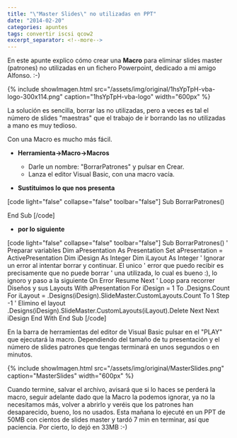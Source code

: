 ```yaml
---
title: "\"Master Slides\" no utilizadas en PPT"
date: "2014-02-20"
categories: apuntes
tags: convertir iscsi qcow2
excerpt_separator: <!--more-->
---
```


En este apunte explico cómo crear una **Macro** para eliminar slides master (patrones) no utilizadas en un fichero Powerpoint, dedicado a mi amigo Alfonso. :-)

{% include showImagen.html
    src="/assets/img/original/1hsYpTpH-vba-logo-300x114.png"
    caption="1hsYpTpH-vba-logo"
    width="600px"
    %}

La solución es sencilla, borrar las no utilizadas, pero a veces es tal el número de slides "maestras" que el trabajo de ir borrando las no utilizadas a mano es muy tedioso.

Con una Macro es mucho más fácil.

- **Herramienta->Macro->Macros**
    - Darle un nombre: "BorrarPatrones" y pulsar en Crear.
    - Lanza el editor Visual Basic, con una macro vacía.

- **Sustituimos lo que nos presenta**

[code light="false" collapse="false" toolbar="false"] Sub BorrarPatrones()

End Sub [/code]

- **por lo siguiente**

[code light="false" collapse="false" toolbar="false"] Sub BorrarPatrones() ' Preparar variables Dim aPresentation As Presentation Set aPresentation = ActivePresentation Dim iDesign As Integer Dim iLayout As Integer ' Ignorar un error al intentar borrar y continuar. El unico ' error que puedo recibir es precisamente que no puede borrar ' una utilizada, lo cual es bueno :), lo ignoro y paso a la siguiente On Error Resume Next ' Loop para recorrer Diseños y sus Layouts With aPresentation For iDesign = 1 To .Designs.Count For iLayout = .Designs(iDesign).SlideMaster.CustomLayouts.Count To 1 Step -1 ' Elimino el layout .Designs(iDesign).SlideMaster.CustomLayouts(iLayout).Delete Next Next iDesign End With End Sub [/code]

En la barra de herramientas del editor de Visual Basic pulsar en el "PLAY" que ejecutará la macro. Dependiendo del tamaño de tu presentación y el número de slides patrones que tengas terminará en unos segundos o en minutos.

{% include showImagen.html
    src="/assets/img/original/MasterSlides.png"
    caption="MasterSlides"
    width="600px"
    %}

Cuando termine, salvar el archivo, avisará que si lo haces se perderá la macro, seguir adelante dado que la Macro la podemos ignorar, ya no la necesitamos más, volver a abrirlo y veréis que los patrones han desaparecido, bueno, los no usados. Esta mañana lo ejecuté en un PPT de 50MB con cientos de slides master y tardó 7 min en terminar, así que paciencia. Por cierto, lo dejó en 33MB :-)
